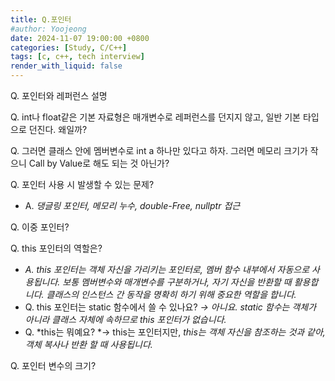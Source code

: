 ```yaml
---
title: Q.포인터
#author: Yoojeong
date: 2024-11-07 19:00:00 +0800
categories: [Study, C/C++]
tags: [c, c++, tech interview]
render_with_liquid: false
---
```



Q. 포인터와 레퍼런스 설명  

Q. int나 float같은 기본 자료형은 매개변수로 레퍼런스를 던지지 않고, 일반 기본 타입으로 던진다. 왜일까? 

Q. 그러면 클래스 안에 멤버변수로 int a 하나만 있다고 하자. 그러면 메모리 크기가 작으니 Call by Value로 해도 되는 것 아닌가?  

Q. 포인터 사용 시 발생할 수 있는 문제?  
 - A. *댕글링 포인터, 메모리 누수, double-Free, nullptr 접근*        
 
Q. 이중 포인터?  

Q. this 포인터의 역할은?   
- *A. this 포인터는 객체 자신을 가리키는 포인터로, 멤버 함수 내부에서 자동으로 사용됩니다. 보통 멤버변수와 매개변수를 구분하거나, 자기 자신을 반환할 때 활용합니다. 클래스의 인스턴스 간 동작을 명확히 하기 위해 중요한 역할을 합니다.*  
- Q. this 포인터는 static 함수에서 쓸 수 있나요? *→ 아니요. static 함수는 객체가 아니라 클래스 자체에 속하므로 this 포인터가 없습니다.*  
- Q. *this는 뭐예요? *→ this는 포인터지만, *this는 객체 자신을 참조하는 것과 같아, 객체 복사나 반환 할 때 사용됩니다.*  

Q. 포인터 변수의 크기?   
